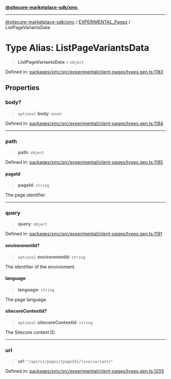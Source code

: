 [**@sitecore-marketplace-sdk/xmc**](../../../../README.md)

***

[@sitecore-marketplace-sdk/xmc](../../../../README.md) / [EXPERIMENTAL\_Pages](../README.md) / ListPageVariantsData

# Type Alias: ListPageVariantsData

> **ListPageVariantsData** = `object`

Defined in: [packages/xmc/src/experimental/client-pages/types.gen.ts:1183](https://github.com/Sitecore/marketplace-sdk/blob/main/packages/xmc/src/experimental/client-pages/types.gen.ts#L1183)

## Properties

### body?

> `optional` **body**: `never`

Defined in: [packages/xmc/src/experimental/client-pages/types.gen.ts:1184](https://github.com/Sitecore/marketplace-sdk/blob/main/packages/xmc/src/experimental/client-pages/types.gen.ts#L1184)

***

### path

> **path**: `object`

Defined in: [packages/xmc/src/experimental/client-pages/types.gen.ts:1185](https://github.com/Sitecore/marketplace-sdk/blob/main/packages/xmc/src/experimental/client-pages/types.gen.ts#L1185)

#### pageId

> **pageId**: `string`

The page identifier.

***

### query

> **query**: `object`

Defined in: [packages/xmc/src/experimental/client-pages/types.gen.ts:1191](https://github.com/Sitecore/marketplace-sdk/blob/main/packages/xmc/src/experimental/client-pages/types.gen.ts#L1191)

#### environmentId?

> `optional` **environmentId**: `string`

The identifier of the environment.

#### language

> **language**: `string`

The page language.

#### sitecoreContextId?

> `optional` **sitecoreContextId**: `string`

The Sitecore context ID.

***

### url

> **url**: `"/api/v1/pages/{pageId}/live/variants"`

Defined in: [packages/xmc/src/experimental/client-pages/types.gen.ts:1205](https://github.com/Sitecore/marketplace-sdk/blob/main/packages/xmc/src/experimental/client-pages/types.gen.ts#L1205)

